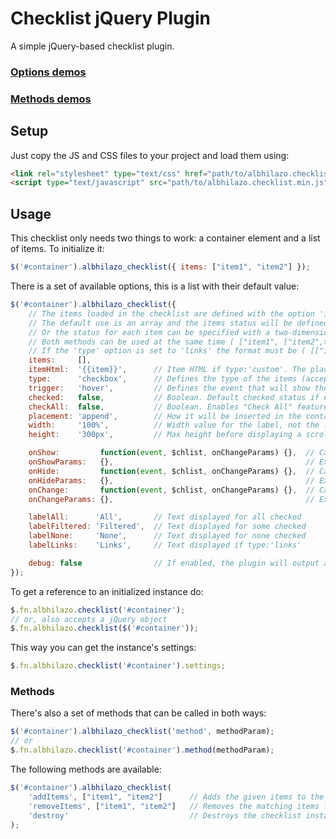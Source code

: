 # Checklist jQuery Plugin

A simple jQuery-based checklist plugin.

### [Options demos](http://jsfiddle.net/albhilazo/anby8wnw)
### [Methods demos](http://jsfiddle.net/albhilazo/0t0ejwzv)

## Setup
Just copy the JS and CSS files to your project and load them using:
```html
<link rel="stylesheet" type="text/css" href="path/to/albhilazo.checklist.css">
<script type="text/javascript" src="path/to/albhilazo.checklist.min.js"></script>
```


## Usage
This checklist only needs two things to work: a container element and a list of items.
To initialize it:
```js
$('#container').albhilazo_checklist({ items: ["item1", "item2"] });
```

There is a set of available options, this is a list with their default value:
```js
$('#container').albhilazo_checklist({
    // The items loaded in the checklist are defined with the option 'items'
    // The default use is an array and the items status will be defined with 'checked' ( ["item1", "item2"] )
    // Or the status for each item can be specified with a two-dimensional array ( [["item1",true], ["item2",false]] )
    // Both methods can be used at the same time ( ["item1", ["item2",true]] )
    // If the 'type' option is set to 'links' the format must be ( [["item1","url1"], ["item2","url2"]] )
    items:     [],
    itemHtml:  '{{item}}',      // Item HTML if type:'custom'. The placeholder '{{item}}' will be replaced with the value
    type:      'checkbox',      // Defines the type of the items (accepted: 'checkbox', 'link', 'custom')
    trigger:   'hover',         // Defines the event that will show the list (accepted: 'hover', 'click')
    checked:   false,           // Boolean. Default checked status if not specified in items (true = checked)
    checkAll:  false,           // Boolean. Enables "Check All" feature for type:'checkbox'
    placement: 'append',        // How it will be inserted in the container (accepted: 'replace', 'prepend', 'append')
    width:     '100%',          // Width value for the label, not the list
    height:    '300px',         // Max height before displaying a scrollbar

    onShow:         function(event, $chlist, onChangeParams) {},  // Callback when the list is shown
    onShowParams:   {},                                           // Extra parameters passed to 'onShow'
    onHide:         function(event, $chlist, onChangeParams) {},  // Callback when the list is hidden
    onHideParams:   {},                                           // Extra parameters passed to 'onHide'
    onChange:       function(event, $chlist, onChangeParams) {},  // Callback when an item is checked/unchecked
    onChangeParams: {},                                           // Extra parameters passed to 'onChange'

    labelAll:      'All',       // Text displayed for all checked
    labelFiltered: 'Filtered',  // Text displayed for some checked
    labelNone:     'None',      // Text displayed for none checked
    labelLinks:    'Links',     // Text displayed if type:'links'

    debug: false                // If enabled, the plugin will output any error or log message that occurs
});
```

To get a reference to an initialized instance do:
```js
$.fn.albhilazo.checklist('#container');
// or, also accepts a jQuery object
$.fn.albhilazo.checklist($('#container'));
```

This way you can get the instance's settings:
```js
$.fn.albhilazo.checklist('#container').settings;
```


### Methods
There's also a set of methods that can be called in both ways:
```js
$('#container').albhilazo_checklist('method', methodParam);
// or
$.fn.albhilazo.checklist('#container').method(methodParam);
```

The following methods are available:
```js
$('#container').albhilazo_checklist(
    'addItems', ["item1", "item2"]      // Adds the given items to the checklist (same format as options)
    'removeItems', ["item1", "item2"]   // Removes the matching items from the checklist (strings only)
    'destroy'                           // Destroys the checklist instance
);
```
